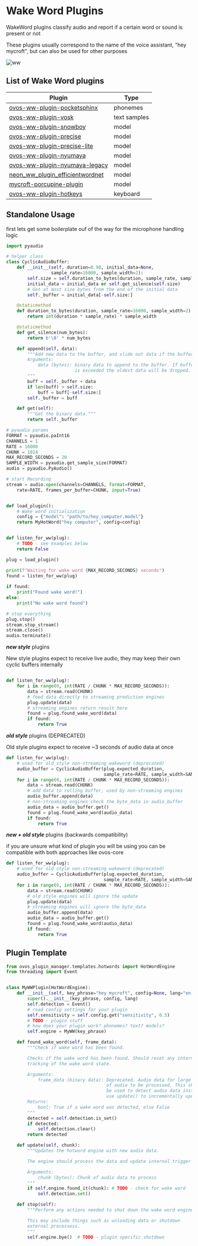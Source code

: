# Wake Word Plugins

WakeWord plugins classify audio and report if a certain word or sound is present or not

These plugins usually correspond to the name of the voice assistant, "hey mycroft", but can also be used for other purposes

![ww](https://github.com/secretsauceai/secret_sauce_ai/raw/main/SSAI_wakeword_scene_compressed.png?raw=true)

## List of Wake Word plugins

| Plugin                                                                                        | Type         |
|-----------------------------------------------------------------------------------------------|--------------|
| [ovos-ww-plugin-pocketsphinx](https://github.com/OpenVoiceOS/ovos-ww-plugin-pocketsphinx)     | phonemes     |
| [ovos-ww-plugin-vosk](https://github.com/OpenVoiceOS/ovos-ww-plugin-vosk)                     | text samples |
| [ovos-ww-plugin-snowboy](https://github.com/OpenVoiceOS/ovos-ww-plugin-snowboy)               | model        |
| [ovos-ww-plugin-precise](https://github.com/OpenVoiceOS/ovos-ww-plugin-precise)               | model        |
| [ovos-ww-plugin-precise-lite](https://github.com/OpenVoiceOS/ovos-ww-plugin-precise-lite)     | model        |
| [ovos-ww-plugin-nyumaya](https://github.com/OpenVoiceOS/ovos-ww-plugin-nyumaya)               | model        |
| [ovos-ww-plugin-nyumaya-legacy](https://github.com/OpenVoiceOS/ovos-ww-plugin-nyumaya-legacy) | model        |
| [neon_ww_plugin_efficientwordnet](https://github.com/NeonGeckoCom/neon_ww_plugin_efnet)       | model        |
| [mycroft-porcupine-plugin](https://github.com/forslund/mycroft-porcupine-plugin)              | model        |
| [ovos-ww-plugin-hotkeys](https://github.com/OpenVoiceOS/ovos_ww_plugin_hotkeys)               | keyboard     |


## Standalone Usage

first lets get some boilerplate ouf of the way for the microphone handling logic

```python
import pyaudio

# helper class
class CyclicAudioBuffer:
    def __init__(self, duration=0.98, initial_data=None,
                 sample_rate=16000, sample_width=2):
        self.size = self.duration_to_bytes(duration, sample_rate, sample_width)
        initial_data = initial_data or self.get_silence(self.size)
        # Get at most size bytes from the end of the initial data
        self._buffer = initial_data[-self.size:]

    @staticmethod
    def duration_to_bytes(duration, sample_rate=16000, sample_width=2):
        return int(duration * sample_rate) * sample_width

    @staticmethod
    def get_silence(num_bytes):
        return b'\0' * num_bytes

    def append(self, data):
        """Add new data to the buffer, and slide out data if the buffer is full
        Arguments:
            data (bytes): binary data to append to the buffer. If buffer size
                          is exceeded the oldest data will be dropped.
        """
        buff = self._buffer + data
        if len(buff) > self.size:
            buff = buff[-self.size:]
        self._buffer = buff

    def get(self):
        """Get the binary data."""
        return self._buffer

# pyaudio params
FORMAT = pyaudio.paInt16
CHANNELS = 1
RATE = 16000
CHUNK = 1024
MAX_RECORD_SECONDS = 20
SAMPLE_WIDTH = pyaudio.get_sample_size(FORMAT)
audio = pyaudio.PyAudio()

# start Recording
stream = audio.open(channels=CHANNELS, format=FORMAT,
    rate=RATE, frames_per_buffer=CHUNK, input=True)


def load_plugin():
    # Wake word initialization
    config = {"model": "path/to/hey_computer.model"}
    return MyHotWord("hey computer", config=config)


def listen_for_ww(plug):
    # TODO - see examples below
    return False

plug = load_plugin()

print(f"Waiting for wake word {MAX_RECORD_SECONDS} seconds")
found = listen_for_ww(plug)
        
if found:
    print("Found wake word!")
else:
    print("No wake word found")

# stop everything
plug.stop()
stream.stop_stream()
stream.close()
audio.terminate()
```

***new style*** plugins

New style plugins expect to receive live audio, they may keep their own cyclic buffers internally

```python

def listen_for_ww(plug):
    for i in range(0, int(RATE / CHUNK * MAX_RECORD_SECONDS)):
        data = stream.read(CHUNK)
        # feed data directly to streaming prediction engines
        plug.update(data)
        # streaming engines return result here
        found = plug.found_wake_word(data)
        if found:
            return True
```

***old style*** plugins (DEPRECATED)

Old style plugins expect to receive ~3 seconds of audio data at once

```python
def listen_for_ww(plug):
    # used for old style non-streaming wakeword (deprecated)
    audio_buffer = CyclicAudioBuffer(plug.expected_duration,
                                     sample_rate=RATE, sample_width=SAMPLE_WIDTH)
    for i in range(0, int(RATE / CHUNK * MAX_RECORD_SECONDS)):
        data = stream.read(CHUNK)
        # add data to rolling buffer, used by non-streaming engines
        audio_buffer.append(data)
        # non-streaming engines check the byte_data in audio_buffer
        audio_data = audio_buffer.get()
        found = plug.found_wake_word(audio_data)
        if found:
            return True
```

***new + old style*** plugins (backwards compatibility)

if you are unsure what kind of plugin you will be using you can be compatible with both approaches like ovos-core

```python
def listen_for_ww(plug):
    # used for old style non-streaming wakeword (deprecated)
    audio_buffer = CyclicAudioBuffer(plug.expected_duration,
                                     sample_rate=RATE, sample_width=SAMPLE_WIDTH)
    for i in range(0, int(RATE / CHUNK * MAX_RECORD_SECONDS)):
        data = stream.read(CHUNK)
        # old style engines will ignore the update
        plug.update(data)
        # streaming engines will ignore the byte_data
        audio_buffer.append(data)
        audio_data = audio_buffer.get()
        found = plug.found_wake_word(audio_data)
        if found:
            return True
```


## Plugin Template

```python
from ovos_plugin_manager.templates.hotwords import HotWordEngine
from threading import Event


class MyWWPlugin(HotWordEngine):
    def __init__(self, key_phrase="hey mycroft", config=None, lang="en-us"):
        super().__init__(key_phrase, config, lang)
        self.detection = Event()
        # read config settings for your plugin
        self.sensitivity = self.config.get("sensitivity", 0.5)
        # TODO - plugin stuff
        # how does your plugin work? phonemes? text? models?
        self.engine = MyWW(key_phrase) 

    def found_wake_word(self, frame_data):
        """Check if wake word has been found.

        Checks if the wake word has been found. Should reset any internal
        tracking of the wake word state.

        Arguments:
            frame_data (binary data): Deprecated. Audio data for large chunk
                                      of audio to be processed. This should not
                                      be used to detect audio data instead
                                      use update() to incrementally update audio
        Returns:
            bool: True if a wake word was detected, else False
        """
        detected = self.detection.is_set()
        if detected:
            self.detection.clear()
        return detected

    def update(self, chunk):
        """Updates the hotword engine with new audio data.

        The engine should process the data and update internal trigger state.

        Arguments:
            chunk (bytes): Chunk of audio data to process
        """
        if self.engine.found_it(chunk): # TODO - check for wake word
            self.detection.set()

    def stop(self):
        """Perform any actions needed to shut down the wake word engine.

        This may include things such as unloading data or shutdown
        external processess.
        """
        self.engine.bye()  # TODO - plugin specific shutdown
```
